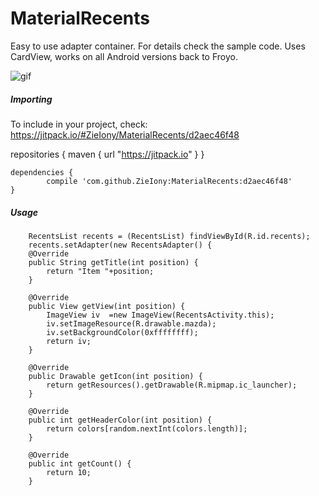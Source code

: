 # MaterialRecents

Easy to use adapter container. For details check the sample code. Uses CardView, works on all Android versions back to Froyo.

![gif](https://github.com/ZieIony/MaterialRecents/blob/master/images/recents.gif)

##### Importing

To include in your project, check: https://jitpack.io/#ZieIony/MaterialRecents/d2aec46f48

  repositories {
	    maven {
	        url "https://jitpack.io"
	    }
	}
	
	dependencies {
	        compile 'com.github.ZieIony:MaterialRecents:d2aec46f48'
	}


##### Usage

        RecentsList recents = (RecentsList) findViewById(R.id.recents);
        recents.setAdapter(new RecentsAdapter() {
        @Override
        public String getTitle(int position) {
            return "Item "+position;
        }
    
        @Override
        public View getView(int position) {
            ImageView iv  =new ImageView(RecentsActivity.this);
            iv.setImageResource(R.drawable.mazda);
            iv.setBackgroundColor(0xffffffff);
            return iv;
        }
    
        @Override
        public Drawable getIcon(int position) {
            return getResources().getDrawable(R.mipmap.ic_launcher);
        }
    
        @Override
        public int getHeaderColor(int position) {
            return colors[random.nextInt(colors.length)];
        }
    
        @Override
        public int getCount() {
            return 10;
        }
